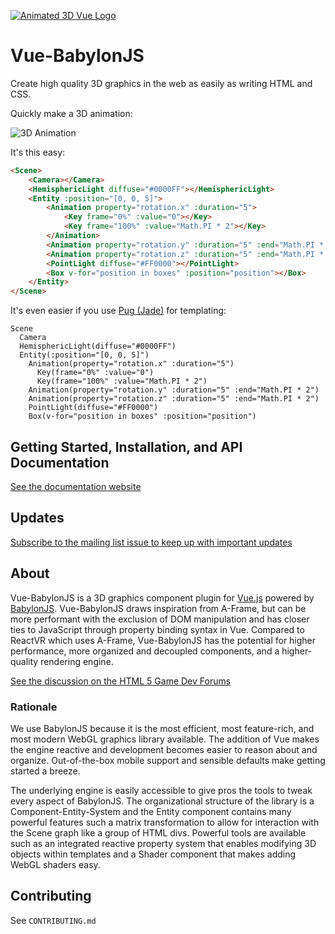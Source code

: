 [![Animated 3D Vue Logo](https://thumbs.gfycat.com/PinkPiercingBull-size_restricted.gif)](https://beg-in.github.io/vue-babylonjs/)
# Vue-BabylonJS

Create high quality 3D graphics in the web as easily as writing HTML and CSS.

Quickly make a 3D animation:

![3D Animation](https://thumbs.gfycat.com/WhiteTangibleIndianspinyloach-size_restricted.gif)

It's this easy:

```html
<Scene>
    <Camera></Camera>
    <HemisphericLight diffuse="#0000FF"></HemisphericLight>
    <Entity :position="[0, 0, 5]">
        <Animation property="rotation.x" :duration="5">
            <Key frame="0%" :value="0"></Key>
            <Key frame="100%" :value="Math.PI * 2"></Key>
        </Animation>
        <Animation property="rotation.y" :duration="5" :end="Math.PI * 2"></Animation>
        <Animation property="rotation.z" :duration="5" :end="Math.PI * 2"></Animation>
        <PointLight diffuse="#FF0000"></PointLight>
        <Box v-for="position in boxes" :position="position"></Box>
    </Entity>
</Scene>
```

It's even easier if you use [Pug (Jade)](https://pugjs.org) for templating:

```pug
Scene
  Camera
  HemisphericLight(diffuse="#0000FF")
  Entity(:position="[0, 0, 5]")
    Animation(property="rotation.x" :duration="5")
      Key(frame="0%" :value="0")
      Key(frame="100%" :value="Math.PI * 2")
    Animation(property="rotation.y" :duration="5" :end="Math.PI * 2")
    Animation(property="rotation.z" :duration="5" :end="Math.PI * 2")
    PointLight(diffuse="#FF0000")
    Box(v-for="position in boxes" :position="position")
```

## Getting Started, Installation, and API Documentation

[See the documentation website](https://beg-in.github.io/vue-babylonjs/)

## Updates

[Subscribe to the mailing list issue to keep up with important updates](https://github.com/Beg-in/vue-babylonjs/issues/1)

## About

Vue-BabylonJS is a 3D graphics component plugin for [Vue.js](https://vuejs.org/) powered by [BabylonJS](https://www.babylonjs.com/).
Vue-BabylonJS draws inspiration from A-Frame, but can be more performant with the exclusion of DOM manipulation and has closer ties to JavaScript through property binding syntax in Vue. Compared to ReactVR which uses A-Frame, Vue-BabylonJS has the potential for higher performance, more organized and decoupled components, and a higher-quality rendering engine. 

[See the discussion on the HTML 5 Game Dev Forums](http://www.html5gamedevs.com/topic/35379-vue-integration-like-a-frame/)

### Rationale

We use BabylonJS because it is the most efficient, most feature-rich, and most modern WebGL graphics library available. The addition of Vue makes the engine reactive and development becomes easier to reason about and organize. Out-of-the-box mobile support and sensible defaults make getting started a breeze.

The underlying engine is easily accessible to give pros the tools to tweak every aspect of BabylonJS. The organizational structure of the library is a Component-Entity-System and the Entity component contains many powerful features such a matrix transformation to allow for interaction with the Scene graph like a group of HTML divs. Powerful tools are available such as an integrated reactive property system that enables modifying 3D objects within templates and a Shader component that makes adding WebGL shaders easy.

## Contributing

See `CONTRIBUTING.md`
